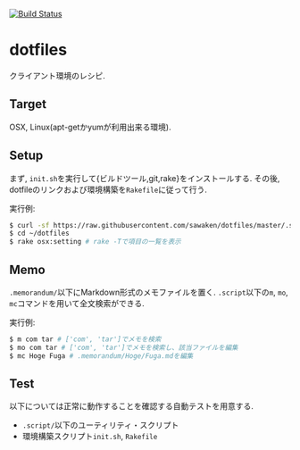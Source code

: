[![Build Status](https://travis-ci.com/sawaken/dotfiles.svg?token=46Mp6xrHukCWQqyh951J&branch=master)](https://travis-ci.com/sawaken/dotfiles)

# dotfiles
クライアント環境のレシピ.

## Target
OSX, Linux(apt-getかyumが利用出来る環境).

## Setup
まず, `init.sh`を実行して{ビルドツール,git,rake}をインストールする.
その後, dotfileのリンクおよび環境構築を`Rakefile`に従って行う.

実行例:
```sh
$ curl -sf https://raw.githubusercontent.com/sawaken/dotfiles/master/.script/initialize | sh -s
$ cd ~/dotfiles
$ rake osx:setting # rake -Tで項目の一覧を表示
```

## Memo
`.memorandum/`以下にMarkdown形式のメモファイルを置く.
`.script`以下の`m`, `mo`, `mc`コマンドを用いて全文検索ができる.

実行例:
```sh
$ m com tar # ['com', 'tar']でメモを検索
$ mo com tar # ['com', 'tar']でメモを検索し、該当ファイルを編集
$ mc Hoge Fuga # .memorandum/Hoge/Fuga.mdを編集
```

## Test
以下については正常に動作することを確認する自動テストを用意する.
* `.script/`以下のユーティリティ・スクリプト
* 環境構築スクリプト`init.sh`, `Rakefile`
